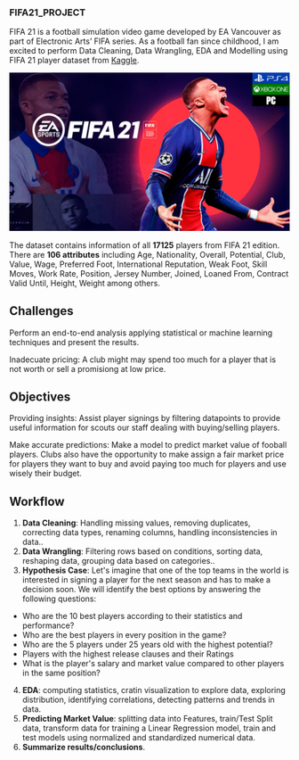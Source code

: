 ### FIFA21_PROJECT 
 
FIFA 21 is a football simulation video game developed by EA Vancouver as part of Electronic Arts’ FIFA series. As a football fan since childhood, I am excited to perform Data Cleaning, Data Wrangling, EDA and Modelling using FIFA 21 player dataset from [Kaggle](https://www.kaggle.com/datasets/ekrembayar/fifa-21-complete-player-dataset?select=fifa21_male2.csv).

![](https://github.com/EmiliaLopez/FIFA21_DA_PROJECT/blob/main/fifa.jpg)

The dataset contains information of all **17125** players from FIFA 21 edition. There are **106 attributes** including Age, Nationality, Overall, Potential, Club, Value, Wage, Preferred Foot, International Reputation, Weak Foot, Skill Moves, Work Rate, Position, Jersey Number, Joined, Loaned From, Contract Valid Until, Height, Weight among others.

## Challenges
Perform an end-to-end analysis applying statistical or machine learning techniques and present the results.

Inadecuate pricing: A club might may spend too much for a player that is not worth or sell a promisiong at low price.

## Objectives
Providing insights: Assist player signings by filtering datapoints to provide useful information for scouts our staff dealing with buying/selling players.

Make accurate predictions: Make a model to predict market value of fooball players. Clubs also have the opportunity to make assign a fair market price for players they want to buy and avoid paying too much for players and use wisely their budget.

## Workflow
1. **Data Cleaning**: Handling missing values, removing duplicates, correcting data types, renaming columns, handling inconsistencies in data..
2. **Data Wrangling**: Filtering rows based on conditions, sorting data, reshaping data, grouping data based on categories..
3. **Hypothesis Case**: 
  Let's imagine that one of the top teams in the world is interested in signing a player for the next season and has to make a decision soon. We will identify the best options by answering the     following questions:
  
- Who are the 10 best players according to their statistics and performance?
- Who are the  best players in every position in the game?
- Who are the 5 players under 25 years old with the highest potential?
- Players with the highest release clauses and their Ratings
- What is the player's salary and market value compared to other players in the same position?

4. **EDA**: computing statistics, cratin visualization to explore data, exploring distribution, identifying correlations, detecting patterns and trends in data.
5. **Predicting Market Value**: splitting data into Features, train/Test Split data, transform data for training a Linear Regression model, train and test models using normalized and standardized numerical data.
6. **Summarize results/conclusions**.




